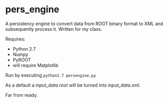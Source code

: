 pers_engine
===========

A persistency engine to convert data from ROOT binary format to XML and subsequently process it. Written for my class.

Requires:
*   Python 2.7
*   Numpy
*   PyROOT
*   will require Matplotlib

Run by executing
`python2.7 persengine.py`

As a default a *input_data.root* will be turned into *input_data.xml*.

Far from ready.
